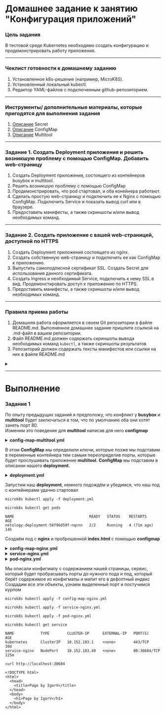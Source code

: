 # Домашнее задание к занятию "Конфигурация приложений"

### Цель задания

В тестовой среде Kubernetes необходимо создать конфигурацию и продемонстрировать работу приложения.

------

### Чеклист готовности к домашнему заданию

1. Установленное k8s-решение (например, MicroK8S).
2. Установленный локальный kubectl.
3. Редактор YAML-файлов с подключенным github-репозиторием.

------

### Инструменты/ дополнительные материалы, которые пригодятся для выполнения задания

1. [Описание](https://kubernetes.io/docs/concepts/configuration/secret/) Secret
2. [Описание](https://kubernetes.io/docs/concepts/configuration/configmap/) ConfigMap
3. [Описание](https://github.com/wbitt/Network-MultiTool) Multitool

------

### Задание 1. Создать Deployment приложения и решить возникшую проблему с помощью ConfigMap. Добавить web-страницу

1. Создать Deployment приложения, состоящего из контейнеров busybox и multitool.
2. Решить возникшую проблему с помощью ConfigMap
3. Продемонстрировать, что pod стартовал, и оба конейнера работают.
4. Сделать простую web-страницу и подключить ее к Nginx с помощью ConfigMap. Подключить Service и показать вывод curl или в браузере.
5. Предоставить манифесты, а также скриншоты и/или вывод необходимых команд.

------

### Задание 2. Создать приложение с вашей web-страницей, доступной по HTTPS 

1. Создать Deployment приложения состоящего из nginx.
2. Создать собственную web-страницу и подключить ее как ConfigMap к приложению.
3. Выпустить самоподписной сертификат SSL. Создать Secret для использования данного сертификата.
4. Создать Ingress и необходимый Service, подключить к нему SSL в вид. Продемонстировать доступ к приложению по HTTPS. 
4. Предоставить манифесты, а также скриншоты и/или вывод необходимых команд.

------

### Правила приема работы

1. Домашняя работа оформляется в своем Git репозитории в файле README.md. Выполненное домашнее задание пришлите ссылкой на .md-файл в вашем репозитории.
2. Файл README.md должен содержать скриншоты вывода необходимых команд `kubectl`, а также скриншоты результатов
3. Репозиторий должен содержать тексты манифестов или ссылки на них в файле README.md


<details>
  <summary></summary>
  
```yml
```

</details> 

------


# Выполнение
### Задание 1  

По опыту предыдущих заданий я предположу, что конфликт у **busybox** и **multitool** будет заключаться в том, что по умолчанию оба они хотят занять порт 80.  
Изменим это поведение для **multitool** написав для него **configmap**  

<details>
  <summary><b>config-map-multitool.yml</b></summary>
  
```yml
apiVersion: v1
kind: ConfigMap
metadata:
  name: config-map-multitool
data:
  HTTP_PORT: "8080"
  HTTPS_PORT: "11443"

```

</details> 

В этом **ConfigMap** мы определили ключи, которые позже мы подставим в переменные контейнера тем самым переопределив порты, которые будет прослушивать приложение **multitool**. **ConfigMap** мы подставим в описании нашего **deployment**.  

<details>
  <summary><b>deployment.yml</b></summary>
  
```yml
apiVersion: apps/v1
kind: Deployment
metadata:
  name: netology-deployment
  labels:
    app: netology-app
spec:
  replicas: 1
  selector:
    matchLabels:
      app: netology-app
  template:
    metadata:
      labels:
        app: netology-app
    spec:
      containers:
      - name: busybox
        image: busybox
        command: ['sh', '-c', 'while true; do echo "123"; sleep 5; done']
        ports:
        - containerPort: 80
      - name: multitool
        image: wbitt/network-multitool
        env:
          - name: HTTP_PORT
            valueFrom:
              configMapKeyRef:
                name: config-map-multitool
                key: HTTP_PORT
          - name: HTTPS_PORT
            valueFrom:
              configMapKeyRef:
                name: config-map-multitool
                key: HTTPS_PORT
        ports:
        - containerPort: 8080
        - containerPort: 11443

```

</details> 

Запустим наш **deployment**, немного подождём и убедимся, что наш под с контейнерами удачно стартовал  
```
microk8s kubectl apply -f deployment.yml
```
```
microk8s kubectl get pods
```
```
NAME                                  READY   STATUS    RESTARTS      AGE
netology-deployment-58f96d59f-nqcnn   2/2     Running   4 (71m ago)   14h
```
Создаём под с **nginx** и проброшенной **index.html** с помощью **configmap**  


<details>
  <summary><b>config-map-nginx.yml</b></summary>
  
```yml
apiVersion: v1
kind: ConfigMap
metadata:
  name: html-content
data:
  index.html: |
    <!DOCTYPE html>
    <html>
      <head>
        <title>Page by IgorV</title>
      </head>
      <body>
        <h1>Page by IgorV</h1>
      </body>
    </html>
```

</details> 



<details>
  <summary><b>service-nginx.yml</b></summary>
  
```yml
apiVersion: v1
kind: Service
metadata:
  name: service-nginx
spec:
  selector:
    app: nginx
  ports:
  - name: http
    port: 80
    targetPort: 80
  type: NodePort
```

</details> 



<details>
  <summary><b>pod-nginx.yml</b></summary>
  
```yml
apiVersion: v1
kind: Pod
metadata:
  name: nginx
  labels:
    app: nginx
spec:
  containers:
    - name: nginx
      image: nginx
      volumeMounts:
        - name: html-content
          mountPath: /usr/share/nginx/html
  volumes:
    - name: html-content
      configMap:
        name: html-content
```

</details> 

Мы описали конфигмапу с содержанием нашей страницы, сервис, который будет пробрасывать порты до нужного пода и под, который берёт содержимое из конфигмапы и мапит его в дефолтный индекс  
Создадим все эти объекты, узнаем выделенный порт и постучимся курлом  

```
microk8s kubectl apply -f config-map-nginx.yml 
```
```
microk8s kubectl apply -f service-nginx.yml 
```
```
microk8s kubectl apply -f pod-nginx.yml 
```
```
microk8s kubectl get service
```
```
NAME            TYPE        CLUSTER-IP      EXTERNAL-IP   PORT(S)        AGE
kubernetes      ClusterIP   10.152.183.1    <none>        443/TCP        30d
service-nginx   NodePort    10.152.183.49   <none>        80:30684/TCP   125m
```
```
curl http://localhost:30684
```
```
<!DOCTYPE html>
<html>
  <head>
    <title>Page by IgorV</title>
  </head>
  <body>
    <h1>Page by IgorV</h1>
  </body>
</html>
```



